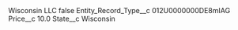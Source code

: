<?xml version="1.0" encoding="UTF-8"?>
<CustomMetadata xmlns="http://soap.sforce.com/2006/04/metadata" xmlns:xsi="http://www.w3.org/2001/XMLSchema-instance" xmlns:xsd="http://www.w3.org/2001/XMLSchema">
    <label>Wisconsin LLC</label>
    <protected>false</protected>
    <values>
        <field>Entity_Record_Type__c</field>
        <value xsi:type="xsd:string">012U0000000DE8mIAG</value>
    </values>
    <values>
        <field>Price__c</field>
        <value xsi:type="xsd:double">10.0</value>
    </values>
    <values>
        <field>State__c</field>
        <value xsi:type="xsd:string">Wisconsin</value>
    </values>
</CustomMetadata>
